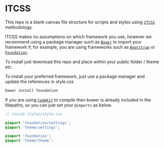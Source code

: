 # ITCSS

This repo is a blank canvas file structure for scripts and styles using [```ITCSS```](https://www.xfive.co/blog/itcss-scalable-maintainable-css-architecture/) methodology. 

ITCSS makes no assumptions on which framework you use, however we recommend using a package manager such as [```Bower```](https://bower.io/) to import your framework if, for example, you are using frameworks such as [```Bootstrap```](http://getbootstrap.com/) or [```Foundation```](http://foundation.zurb.com/).

To install just download this repo and place within your public folder / theme etc.

To install your preferred framework, just use a package manager and update the references in style.css

```php
bower install foundation
```

If you are using [```CodeKit```](https://codekitapp.com/) to compile then bower is already included in the filepaths, so you can just set your `@imports` as below.

```scss
// inside styles/style.css

@import 'foundation/settings';
@import 'theme/settings'; 

@import 'foundation';
@import 'theme/theme';
```
